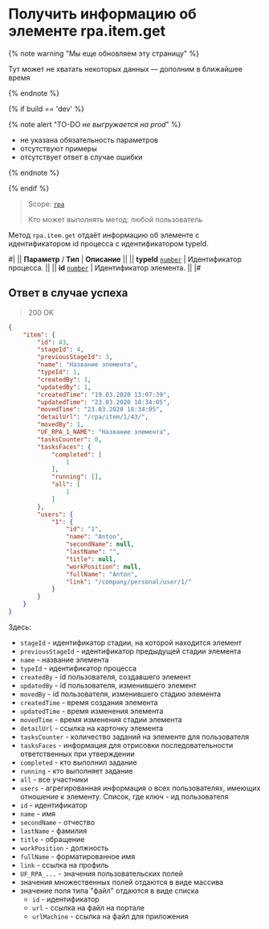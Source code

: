 # Получить информацию об элементе rpa.item.get

{% note warning "Мы еще обновляем эту страницу" %}

Тут может не хватать некоторых данных — дополним в ближайшее время

{% endnote %}

{% if build == 'dev' %}

{% note alert "TO-DO _не выгружается на prod_" %}

- не указана обязательность параметров
- отсутствуют примеры
- отсутствует ответ в случае ошибки

{% endnote %}

{% endif %}


> Scope: [`rpa`](../../../scopes/permissions.md)
>
> Кто может выполнять метод: любой пользователь

Метод `rpa.item.get` отдаёт информацию об элементе с идентификатором id процесса с идентификатором typeId.

#|
|| **Параметр** / **Тип** | **Описание** ||
|| **typeId** 
[`number`](../../../data-types.md) | Идентификатор процесса. ||
|| **id** 
[`number`](../../../data-types.md) | Идентификатор элемента. ||
|#

## Ответ в случае успеха

> 200 OK

```json
{
    "item": {
        "id": 43,
        "stageId": 4,
        "previousStageId": 3,
        "name": "Название элемента",
        "typeId": 1,
        "createdBy": 1,
        "updatedBy": 1,
        "createdTime": "19.03.2020 13:07:39",
        "updatedTime": "23.03.2020 18:34:05",
        "movedTime": "23.03.2020 18:34:05",
        "detailUrl": "/rpa/item/1/43/",
        "movedBy": 1,
        "UF_RPA_1_NAME": "Название элемента",
        "tasksCounter": 0,
        "tasksFaces": {
            "completed": [
                1
            ],
            "running": [],
            "all": [
                1
            ]
        },
        "users": {
            "1": {
                "id": "1",
                "name": "Anton",
                "secondName": null,
                "lastName": "",
                "title": null,
                "workPosition": null,
                "fullName": "Anton",
                "link": "/company/personal/user/1/"
            }
        }
    }
}
```

Здесь:

- `stageId` - идентификатор стадии, на которой находится элемент
- `previousStageId` - идентификатор предыдущей стадии элемента
- `name` - название элемента
- `typeId` - идентификатор процесса
- `createdBy` - id пользователя, создавшего элемент
- `updatedBy` - id пользователя, изменившего элемент
- `movedBy` - id пользователя, изменившего стадию элемента
- `createdTime` - время создания элемента
- `updatedTime` - время изменения элемента
- `movedTime` - время изменения стадии элемента
- `detailUrl` - ссылка на карточку элемента
- `tasksCounter` - количество заданий на элементе для пользователя
- `tasksFaces` - информация для отрисовки последовательности ответственных при утверждении
- `completed` - кто выполнил задание
- `running` - кто выполняет задание
- `all` - все участники
- `users` - агрегированная информация о всех пользователях, имеющих отношение к элементу. Список, где ключ - ид пользователя
- `id` - идентификатор
- `name` - имя
- `secondName` - отчество
- `lastName` - фамилия
- `title` - обращение
- `workPosition` - должность
- `fullName` - форматированное имя
- `link` - ссылка на профиль
- `UF_RPA_...` - значения пользовательских полей
- значения множественных полей отдаются в виде массива
- значение поля типа "файл" отдаются в виде списка
    - `id` - идентификатор
    - `url` - ссылка на файл на портале
    - `urlMachine` - ссылка на файл для приложения